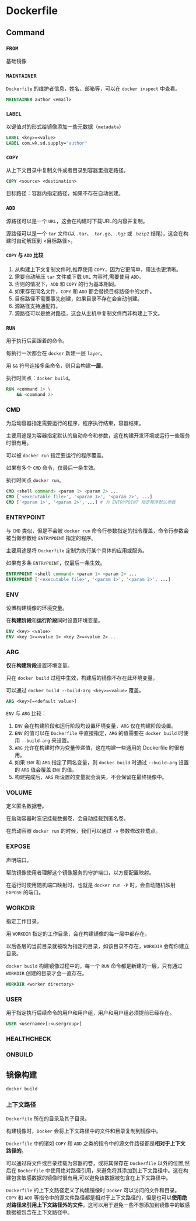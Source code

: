 # Dockerfile

## **Command**

### `FROM`

基础镜像

### `MAINTAINER`

`Dockerfile`  的维护者信息，姓名、邮箱等，可以在 `docker inspect` 中查看。

```dockerfile
MAINTAINER author <email> 
```

### `LABEL`

以键值对的形式给镜像添加一些元数据（`metadata`）

```dockerfile
LABEL <key>=<value>
LABEL com.wk.sd.supply="author"
```

### `COPY`

从上下文目录中复制文件或者目录到容器里指定路径。

```dockerfile
COPY <source> <destination>
```

目标路径：容器内指定路径，如果不存在自动创建。

### `ADD`

 源路径可以是一个 `URL`，这会在构建时下载URL的内容并复制。

 源路径可以是一个 `tar` 文件(以 `.tar`、`.tar.gz`、`.tgz` 或 `.bzip2` 结尾)，这会在构建时自动解压到 <目标路径>。

#### `COPY` 与 `ADD` 比较

1. 从构建上下文复制文件时,推荐使用 `COPY`，因为它更简单，用法也更清晰。
1. 需要自动解压 `tar` 文件或下载 `URL` 内容时,需要使用 `ADD`。
1. 否则的情况下，`ADD` 和 `COPY` 的行为基本相同。
1. 如果存在同名文件，`COPY` 和 `ADD` 都会替换目标路径中的文件。
1. 目标路径不需要事先创建，如果目录不存在会自动创建。
1. 源路径支持通配符。
1. 源路径可以是绝对路径，这会从主机中复制文件而非构建上下文。

### `RUN`

用于执行后面跟着的命令。

每执行一次都会在 `docker` 新建一层 `layer`。

用 `&&` 符号连接多条命令，则只会构建**一层**。

执行时间点：`docker build`。

```dockerfile
RUN <command 1> \
    && <command 2>
```

### CMD

为启动容器指定需要运行的程序，程序执行结束，容器结束。

主要用途是为容器指定默认的启动命令和参数，这在构建开发环境或运行一些服务时很有用。

可以被 `docker run` 指定要运行的程序覆盖。

如果有多个 `CMD` 命令，仅最后一条生效。

执行时间点 `docker run`。

```dockerfile
CMD <shell command> <param 1> <param 2> ...
CMD ['<executable file>', '<param 1>', '<param 2>', ...]
CMD ['<param 1>', '<param 2>', ...] # 为 ENTRYPOINT 指定程序默认参数
```

### ENTRYPOINT

与 `CMD` 类似，但是不会被 `docker run` 命令行参数指定的指令覆盖，命令行参数会被当做参数给 `ENTRYPOINT` 指定的程序。

主要用途是将 `Dockerfile` 定制为执行某个具体的应用或服务。

如果有多条 `ENTRYPOINT`，仅最后一条生效。

```dockerfile
ENTRYPOINT <shell command> <param 1> <param 2> ...
ENTRYPOINT ['<executable file>', '<param 1>', '<param 2>', ...]
```

### ENV

设置构建镜像的环境变量。

在**构建阶段**和**运行阶段**同时设置环境变量。

```dockerfile
ENV <key> <value>
ENV <key 1>=<value 1> <key 2>=<value 2> ...
```

### ARG

**仅**在**构建阶段**设置环境变量。

只在 `docker build` 过程中生效，构建后的镜像不存在此环境变量。

可以通过 `docker build --build-arg <key>=<value>` 覆盖。

```dockerfile
ARG <key>[=<default value>]
```

`ENV` 与 `ARG` 比较：

1. `ENV` 会在构建阶段和运行阶段均设置环境变量，`ARG` 仅在构建阶段设置。
1. `ENV` 的值可以在 `Dockerfile` 中直接指定，`ARG` 的值需要在 `docker build` 时使用 `--build-arg` 来设置。
1. `ARG` 允许在构建时作为变量传递值，这在构建一些通用的 Dockerfile 时很有用。
1. 如果 `ENV` 和 `ARG` 指定了同名变量，则 `docker build` 时通过 `--build-arg` 设置的 `ARG` 值会覆盖 `ENV` 的值。
1. 构建完成后，`ARG` 所设置的变量就会消失，不会保留在最终镜像中。

### VOLUME

定义匿名数据卷。

在启动容器时忘记挂载数据卷，会自动挂载到匿名卷。

在启动容器 `docker run` 的时候，我们可以通过 `-v` 参数修改挂载点。

### EXPOSE

声明端口。

帮助镜像使用者理解这个镜像服务的守护端口，以方便配置映射。

在运行时使用随机端口映射时，也就是 `docker run -P` 时，会自动随机映射 `EXPOSE` 的端口。

### WORKDIR

指定工作目录。

用 `WORKDIR` 指定的工作目录，会在构建镜像的每一层中都存在。

以后各层的当前目录就被改为指定的目录，如该目录不存在，`WORKDIR` 会帮你建立目录。

`docker build` 构建镜像过程中的，每一个 `RUN` 命令都是新建的一层，只有通过 `WORKDIR` 创建的目录才会一直存在。

```dockerfile
WORKDIR <worker directory>
```

### USER

用于指定执行后续命令的用户和用户组，用户和用户组必须提前已经存在。

```dockerfile
USER <username>[:<usergroup>]
```

### HEALTHCHECK

### ONBUILD

## 镜像构建

`docker build`

### 上下文路径

`Dockerfile` 所在的目录及其子目录。

构建镜像时，`Docker` 会将上下文路径中的文件和目录复制到镜像中。

`Dockerfile` 中的诸如 `COPY` 和 `ADD` 之类的指令中的源文件路径都是**相对于上下文路径的**。

可以通过将文件或目录挂载为容器的卷，或将其保存在 `Dockerfile` 以外的位置,然后在 `Dockerfile` 中使用绝对路径引用，来避免将其添加到上下文路径中。这在构建包含敏感数据的镜像时很有用,可以避免该数据被包含在上下文路径中。

`Dockerfile` 的上下文路径定义了构建镜像时 `Docker` 可以访问的文件和目录。`COPY` 和 `ADD` 等指令中的源文件路径都是相对于上下文路径的，但是也可以**使用绝对路径来引用上下文路径外的文件**。这可以用于避免一些不想添加到镜像中的敏感数据被包含在上下文路径中。
